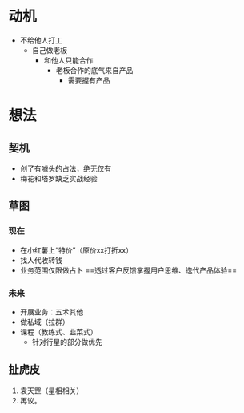 # 动机
- 不给他人打工
	- 自己做老板
		- 和他人只能合作
			- 老板合作的底气来自产品
				- 需要握有产品
# 想法
## 契机
- 创了有噱头的占法，绝无仅有
- 梅花和塔罗缺乏实战经验
## 草图
### 现在
- 在小红薯上“特价”（原价xx打折xx）
- 找人代收转钱
- 业务范围仅限做占卜
==透过客户反馈掌握用户思维、迭代产品体验==
### 未来
- 开展业务：五术其他
- 做私域（拉群）
- 课程（教练式、韭菜式）
	- 针对行星的部分做优先
## 扯虎皮
1. 袁天罡（星相相关）
2. 再议。